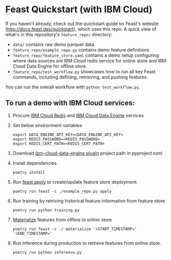 # Feast Quickstart (with IBM Cloud)
If you haven't already, check out the quickstart guide on Feast's website (http://docs.feast.dev/quickstart), which 
uses this repo. A quick view of what's in this repository's `feature_repo/` directory:

* `data/` contains raw demo parquet data
* `feature_repo/example_repo.py` contains demo feature definitions
* `feature_repo/feature_store.yaml` contains a demo setup configuring where data sources are IBM Cloud redis service for online store and IBM Cloud Data Engine for offline store.
* `feature_repo/test_workflow.py` showcases how to run all key Feast commands, including defining, retrieving, and pushing features. 

You can run the overall workflow with `python test_workflow.py`.

## To run a demo with IBM Cloud services:

1. Procure [IBM Cloud Redis](https://www.ibm.com/cloud/databases-for-redis) and [IBM Cloud Data Engine](https://www.ibm.com/cloud/data-engine) services
2. Set below environment variables
   ```
   export DATA_ENGINE_API_KEY=<DATA_ENGINE_API_KEY>
   export REDIS_PASSWORD=<REDIS_PASSWORD>
   export REDIS_CERT_PATH=<REDIS_CERT_PATH>
   ```
3. Download [ibm-cloud-data-engine plugin](https://github.ibm.com/CIO-Hackathon-2022/spectacular) project path in pyproject.toml
4. Install dependencies
   
   ```
   poetry install
   ```
4. Run [feast apply](https://docs.feast.dev/reference/feast-cli-commands#apply) to create/update feature store deployment.
   ```
   poetry run feast -c ./example_repo.py apply
   ```
5. Run training by retriving historical feature information from feature store
   ```
   poetry run python training.py
   ```
6. [Materialize](https://docs.feast.dev/reference/feast-cli-commands#materialize) features from offline to online store
   ```
   poetry run feast -c ./ materialize '<START_TIMESTAMP>'  '<END_TIMESTAMP>'
   ```
7. Run inference during production to retrieve features from online store.
   ```
   poetry run python inference.py
   ```